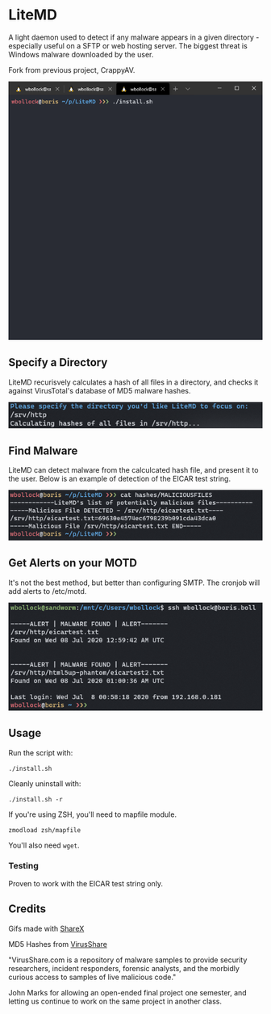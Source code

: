 # LiteMD

A light daemon used to detect if any malware appears in a given directory - especially useful on a SFTP or web hosting server. The biggest threat is Windows malware downloaded by the user.

Fork from previous project, CrappyAV.

![](img/lmd.gif)

## Specify a Directory
LiteMD recurisvely calculates a hash of all files in a directory, and checks it against VirusTotal's database of MD5 malware hashes.

![](img/directoryhash.png)



## Find Malware

LiteMD can detect malware from the calculcated hash file, and present it to the user. Below is an example of detection of the EICAR test string.

![](img/malfiles.png)

## Get Alerts on your MOTD

It's not the best method, but better than configuring SMTP. The cronjob will add alerts to /etc/motd.

![](img/motd.png)

## Usage

Run the script with:

```
./install.sh
```

Cleanly uninstall with:

```
./install.sh -r
```

If you're using ZSH, you'll need to mapfile module.

```
zmodload zsh/mapfile
```

You'll also need `wget`.


### Testing

Proven to work with the EICAR test string only.

## Credits

Gifs made with [ShareX](https://getsharex.com/)

MD5 Hashes from [VirusShare](https://virusshare.com/hashes.4n6)

"VirusShare.com is a repository of malware samples to provide security researchers, incident responders, forensic analysts, and the morbidly curious access to samples of live malicious code."

John Marks for allowing an open-ended final project one semester, and letting us continue to work on the same project in another class.
